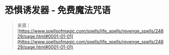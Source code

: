 <!--yml

category: 未分类

date: 2024-06-12 19:11:08

-->

# 恐惧诱发器 - 免费魔法咒语

> 来源：[https://www.spellsofmagic.com/spells/life_spells/revenge_spells/24829/page.html#0001-01-01](https://www.spellsofmagic.com/spells/life_spells/revenge_spells/24829/page.html#0001-01-01)
